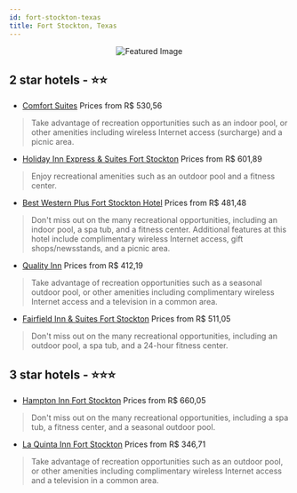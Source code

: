 ```yaml
---
id: fort-stockton-texas
title: Fort Stockton, Texas
---
```


<center><img src="https://i.travelapi.com/hotels/3000000/2460000/2452500/2452481/9b074cc2_z.jpg" alt="Featured Image" /></center>


##  2 star hotels - ⭐️⭐️

-    [Comfort Suites](https://us.hurb.com/hotels/fort-stockton/comfort-suites-JNP-JP247195?cmp=18055) Prices from R$ 530,56
   > Take advantage of recreation opportunities such as an indoor pool, or other amenities including wireless Internet access (surcharge) and a picnic area.
-    [Holiday Inn Express & Suites Fort Stockton](https://us.hurb.com/hotels/fort-stockton/holiday-inn-express-suites-fort-stockton-JNP-JP291192?cmp=18055) Prices from R$ 601,89
   > Enjoy recreational amenities such as an outdoor pool and a fitness center.
-    [Best Western Plus Fort Stockton Hotel](https://us.hurb.com/hotels/fort-stockton/best-western-plus-fort-stockton-hotel-JNP-JP107868?cmp=18055) Prices from R$ 481,48
   > Don't miss out on the many recreational opportunities, including an indoor pool, a spa tub, and a fitness center. Additional features at this hotel include complimentary wireless Internet access, gift shops/newsstands, and a picnic area.
-    [Quality Inn](https://us.hurb.com/hotels/fort-stockton/quality-inn-JNP-JP810713?cmp=18055) Prices from R$ 412,19
   > Take advantage of recreation opportunities such as a seasonal outdoor pool, or other amenities including complimentary wireless Internet access and a television in a common area.
-    [Fairfield Inn & Suites Fort Stockton](https://us.hurb.com/hotels/fort-stockton/fairfield-inn-suites-fort-stockton-JNP-JP829371?cmp=18055) Prices from R$ 511,05
   > Don't miss out on the many recreational opportunities, including an outdoor pool, a spa tub, and a 24-hour fitness center.

##  3 star hotels - ⭐️⭐️⭐️

-    [Hampton Inn Fort Stockton](https://us.hurb.com/hotels/fort-stockton/hampton-inn-fort-stockton-JNP-JP021680?cmp=18055) Prices from R$ 660,05
   > Don't miss out on the many recreational opportunities, including a spa tub, a fitness center, and a seasonal outdoor pool.
-    [La Quinta Inn Fort Stockton](https://us.hurb.com/hotels/fort-stockton/la-quinta-inn-fort-stockton-JNP-JP274405?cmp=18055) Prices from R$ 346,71
   > Take advantage of recreation opportunities such as an outdoor pool, or other amenities including complimentary wireless Internet access and a television in a common area.
